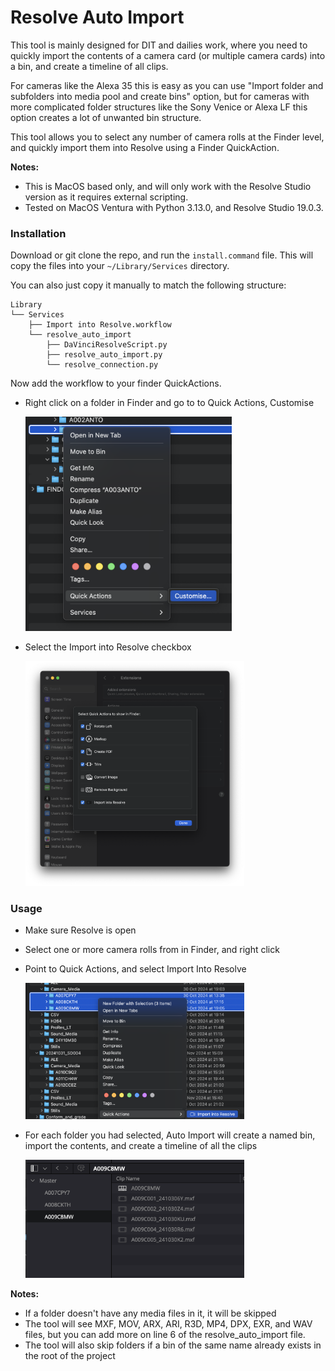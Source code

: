 # Resolve Auto Import

This tool is mainly designed for DIT and dailies work, where you need to quickly import the contents of a camera card (or multiple camera cards) into a bin, and create a timeline of all clips.

For cameras like the Alexa 35 this is easy as you can use "Import folder and subfolders into media pool and create bins" option, but for cameras with more complicated folder structures like the Sony Venice or Alexa LF this option creates a lot of unwanted bin structure.

This tool allows you to select any number of camera rolls at the Finder level, and quickly import them into Resolve using a Finder QuickAction.

**Notes:**
* This is MacOS based only, and will only work with the Resolve Studio version as it requires external scripting.
* Tested on MacOS Ventura with Python 3.13.0, and Resolve Studio 19.0.3.

### Installation
Download or git clone the repo, and run the `install.command` file. This will copy the files into your `~/Library/Services` directory. 

You can also just copy it manually to match the following structure:
```
Library
└── Services
    ├── Import into Resolve.workflow
    └── resolve_auto_import
        ├── DaVinciResolveScript.py
        ├── resolve_auto_import.py
        └── resolve_connection.py
```
Now add the workflow to your finder QuickActions.

* Right click on a folder in Finder and go to to Quick Actions, Customise

    <img src="src/install_1.png" width="330"/>

* Select the Import into Resolve checkbox
    
    <img src="src/install_2.png" width="350"/>

### Usage

* Make sure Resolve is open
* Select one or more camera rolls from in Finder, and right click
* Point to Quick Actions, and select Import Into Resolve

    <img src="src/usage_1.png" width="350"/>

* For each folder you had selected, Auto Import will create a named bin, import the contents, and create a timeline of all the clips

    <img src="src/usage_2.png" width="350"/>
  
**Notes:**
* If a folder doesn't have any media files in it, it will be skipped
* The tool will see MXF, MOV, ARX, ARI, R3D, MP4, DPX, EXR, and WAV files, but you can add more on line 6 of the resolve_auto_import file.
* The tool will also skip folders if a bin of the same name already exists in the root of the project